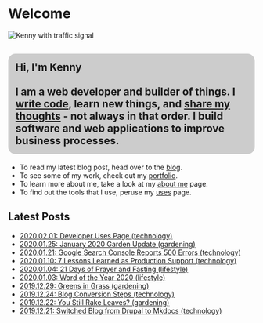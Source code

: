 ﻿---
date: 2019-12-22
description: Information about this blog and Kenny Robinson.
author: Kenny Robinson
---

# Welcome

![Kenny with traffic signal](/images/jumbotron.jpg)

<h2 style="background-color: #cccccc; font-weight: bold; padding: 15px; border-radius: 15px;">
Hi, I'm Kenny<br />
<br />
I am a web developer and builder of things. I <a href="https://github.com/almostengr">write code</a>, 
learn new things, and <a href="/blog">share my thoughts</a> - not always in that order.
I build software and web applications to improve business processes.
</h2>

* To read my latest blog post, head over to the [blog](/blog).
* To see some of my work, check out my [portfolio](/portfolio).
* To learn more about me, take a look at my [about me](/about) page.
* To find out the tools that I use, peruse my [uses](/uses) page.

## Latest Posts

* [2020.02.01: Developer Uses Page (technology)](/blog/technology/2020.02.01-developer-uses-page)
* [2020.01.25: January 2020 Garden Update (gardening)](/blog/gardening/2020.01.25-january-2020-garden-update)
* [2020.01.21: Google Search Console Reports 500 Errors (technology)](/blog/technology/2020.01.21-google-search-console-reports-500-errors)
* [2020.01.10: 7 Lessons Learned as Production Support  (technology)](/blog/technology/2020.01.10-7-lessons-from-production-support)
* [2020.01.04: 21 Days of Prayer and Fasting  (lifestyle)](/blog/lifestyle/2020.01.04-21-days-of-prayer-and-fasting)
* [2020.01.03: Word of the Year 2020 (lifestyle)](/blog/lifestyle/2020.01.03-word-of-the-year)
* [2019.12.29: Greens in Grass (gardening)](/blog/gardening/2019.12.29-greens-in-grass)
* [2019.12.24: Blog Conversion Steps (technology)](/blog/technology/2019.12.24-blog-conversion-steps)
* [2019.12.22: You Still Rake Leaves? (gardening)](/blog/gardening/2019.12.22-you-still-rake-leaves)
* [2019.12.21: Switched Blog from Drupal to Mkdocs (technology)](/blog/technology/2019.12.21-switched-blog-from-drupal-to-mkdocs)

